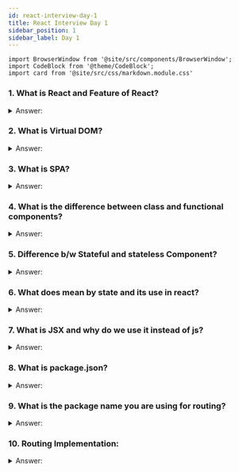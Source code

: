 ```yaml
---
id: react-interview-day-1
title: React Interview Day 1
sidebar_position: 1
sidebar_label: Day 1
---
```



```mdx-code-block
import BrowserWindow from '@site/src/components/BrowserWindow';
import CodeBlock from '@theme/CodeBlock';
import card from '@site/src/css/markdown.module.css'
```

### 1. What is React and Feature of React?

<details>

<summary>Answer:</summary>

<p>React is an open-source JavaScript library used for building user interfaces or UI components. It was developed by Facebook. Think of it as a set of tools that make it easier for you to create interactive and dynamic elements on your web pages. </p>

<h3>features of React:</h3>

1. <b>Component-Based:</b> React divides your web page into smaller building blocks called components. These components are like puzzle pieces that you can put together to create a complete picture. Each component can have its own logic and behavior, making it easier to manage and reuse code.

2. <b>Virtual DOM:</b> React uses something called a Virtual DOM (Document Object Model) to keep track of changes in your components. When something in your component changes, React doesn't immediately update the actual webpage. Instead, it updates the Virtual DOM first, and then figures out the most efficient way to update the real DOM. This makes your web app faster and more efficient.

3. <b>Declarative Syntax:</b> In React, you describe what you want your user interface to look like in a simple and declarative way. You tell React how you want things to be, and it takes care of updating the actual interface for you. This is different from the traditional way of web development where you might have had to worry about each small change.

4. <b>Reusability</b> Since React encourages you to break your interface into components, you can reuse these components across different parts of your website. This saves you time and helps maintain consistency in your design and functionality.

5. <b>One-Way Data Flow:</b> React follows a one-way data flow, which means that the data flows in a single direction: from parent components to child components. This makes it easier to understand how data changes and where those changes are coming from.

6. <b>JSX:</b> JSX is a syntax extension for JavaScript that React uses. It allows you to write HTML-like code within your JavaScript, making it easier to visualize how your components will look in the browser.

Overall, React simplifies the process of building dynamic and interactive web interfaces by breaking down your webpage into smaller reusable parts and efficiently managing updates to the user interface. 
</details>

### 2. What is Virtual DOM?

<details>
   <summary>Answer:</summary>
The Virtual DOM is a lightweight in-memory representation of the actual DOM. React uses it to optimize and speed up updates. When the state of a component changes, React creates a virtual representation of the updated DOM. It then calculates the difference between the current virtual DOM and the new one (a process known as "reconciliation") and updates only the necessary parts of the actual DOM. This minimizes expensive direct manipulations of the real DOM, leading to improved performance.

<h3 align="center">OR</h3>

The Virtual DOM is a lightweight representation of the actual DOM in memory. It helps React efficiently update and render components by minimizing direct manipulation of the real DOM, thus improving performance.

:::tip
Imagine you have a real-world painting and a copy of that painting. You want to make changes to the copy without affecting the original. The Virtual DOM in React is like that copy of the painting.

In web development, the browser's "DOM" (Document Object Model) represents the structure of a webpage. When you use React, instead of directly changing the real DOM, React creates a Virtual DOM, which is a lightweight copy of the actual DOM.

When you make changes to your React components, these changes are first applied to the Virtual DOM. React then compares the Virtual DOM with the real DOM to figure out what parts of the actual DOM need to be updated. This comparison process is much faster than directly updating the real DOM every time you make a change.

So, think of the Virtual DOM as a smart assistant that helps React update the webpage efficiently. It's like making changes on a sketch before updating the actual painting, making the whole process smoother and faster.
:::

</details>

### 3. What is SPA?

<details>
    <summary>Answer:</summary>
    SPA stands for Single Page Application. It's a web application that loads a single HTML page and dynamically updates the content as the user interacts with the app, reducing page reloads. React is often used to build SPAs because it can efficiently manage the UI changes without requiring full page reloads.

:::tip
- An SPA, which stands for "Single Page Application," is a type of website that loads and displays all its content on a single web page. Traditional websites often load new pages when you click on links, which can make them a bit slower as the whole page needs to reload.

- But with SPAs, things work differently. When you interact with a button or a link in an SPA, only the necessary parts of the page get updated or replaced, without needing to reload the entire page. This makes SPAs feel faster and more responsive, similar to using a desktop application.
:::

</details>


### 4. What is the difference between class and functional components?

<details>
  <summary>Answer:</summary>
    <table width="100%">
      <tr>
         <th>Aspect</th>
         <th>Class Components</th>
         <th>Functional Components</th>
      </tr>
      <tr>
         <td>Definition</td>
         <td>Defined using ES6 classes.</td>
         <td>Defined as JavaScript functions.</td>     
      </tr>
     <tr>
        <td>State Management</td>
        <td>Can have local state using <code>this.state.</code></td>
        <td>Use the <code>useState</code> hook for state.</td>     
     </tr>
     <tr>
        <td>Lifecycle Methods</td>
        <td>Use lifecycle methods like <code>componentDidMount</code>, etc.</td>
        <td>Use the <code>useEffect</code> hook.</td>     
     </tr>
     <tr>
        <td>Syntax</td>
        <td>More verbose and requires binding of event handlers.</td>
        <td>Simpler syntax and no binding needed.</td>     
     </tr>
     <tr>
        <td>Performance</td>
        <td>Slightly heavier due to JavaScript classes.</td>
        <td>Lighter weight, potentially better performance.</td>     
     </tr>
     <tr>
        <td>Reusability</td>
        <td>More complex to reuse logic.</td>
        <td>Easier to reuse through custom hooks.</td>     
     </tr>
     <tr>
        <td>Context and Refs</td>
        <td>Easier access to <code>this.context</code> and refs.</td>
        <td>No <code>this.context</code> and refs, but can use <code>useRef</code>.</td>     
     </tr>
     <tr>
        <td>Learning Curve</td>
        <td>Can be steeper, especially for beginners.</td>
        <td>Generally easier for beginners to grasp.</td>     
     </tr>
     <tr>
        <td>Modern React Practices</td>
        <td>Not fully aligned with modern React practices.</td>
        <td>More aligned with modern practices.</td>     
     </tr>
   </table>

:::tip

| No. | Function Components| Class Components|
| :----| :------------------| :---------------|
|Definition | Define by JS Function | Define the JS Class|
|State-Management| Use useState and useEffect hook to manage state and life cycle methods | use state and lifecycle methods inside the class|
Props| Passed as an argument to the function components | Pass as a property to the class components|
Life-cycle methods | useEffect hooks manage components lifecycle | Has access to lifecycle methods such as componentDidMount and componentDidUpdate|
Performance | Generally faster because they do not have to create an instance of the component | Slightly slower because they have to create an instance of the component|
Syntax | 	Simpler and easier to read and understand | More verbose and complex |
Code-Reusability | Can be easily reused in other components | Cannot be easily reused in other components
Testing | 	Easier to test because they are pure functions | More difficult to test because they have state and lifecycle methods|
:::

</details>

### 5. Difference b/w Stateful and stateless Component?

<details>
    <summary>Answer:</summary>

<table width="100%">
      <tr>
         <th>Aspect</th>
         <th>Stateful Components</th>
         <th>Stateless Components</th>
      </tr>
      <tr>
         <td>State Management</td>
         <td>Manage their own state using <code>this.state</code>.</td>
         <td>Receive data and display it, no internal state.</td>     
      </tr>
     <tr>
        <td>Purpose</td>
        <td>Used for dynamic behavior and interaction.</td>
        <td>Used for displaying UI without complex logic.</td>     
     </tr>
     <tr>
        <td>Functional Type</td>
        <td>Class components.</td>
        <td>Function components (using <code>function</code> keyword).</td>     
     </tr>
     <tr>
        <td>Lifecycle Methods</td>
        <td>Have access to lifecycle methods like <code>componentDidMount</code>, <code>componentDidUpdate</code>, etc.</td>
        <td>No lifecycle methods until React 16.8.</td>     
     </tr>
     <tr>
        <td>Reusability</td>
        <td>Slightly less reusable due to internal state.</td>
        <td>Highly reusable as they don't hold internal state.</td>     
     </tr>
     <tr>
        <td>Performance</td>
        <td>Can have some impact on performance due to state updates.</td>
        <td>Generally better for performance as they don't manage state.</td>     
     </tr>
        
   </table>

:::tip
|  No.  |Stateful | Stateless|
| :-----| :-------| :--------|
|1. | Stores info about the component's state change memory| Calculate the internal state of the components|
|2. |Authority to change state | Do not Authority to change state |
|3. | Manage React lifecycle method | Not Manage react lifecycle method|
|4. |contains the knowledge of past, current, and possible further changes in state. | Contains no knowledge of past, current, and possible further state changes.|
|5. |Class components is stateful compo | Function components is stateless compo|
:::

</details>


### 6. What does mean by state and its use in react?

<details>
   <summary>Answer:</summary>

State is an object that represents the data a component needs to maintain. It allows components to store and manage dynamic data. State can be updated using `this.setState()` in class components or using the `useState` Hook in functional components. For example, a counter component's state could store the current count value.

<h3 align="center">OR</h3>

State is a JavaScript object that represents the current data in a component. It allows components to manage and store dynamic data that can change over time.

<hr/>

:::tip simple Point
**State in React: Simplified Explanation**

- **What is State:** In React, state is like a container for changing information in a component.

- **Usage:** We use state to manage things that can change, like user input or component behavior.

- **Example:** Imagine a light switch. The switch's state can be "on" or "off." Similarly, components have states that change.

- **setState():** To change state in React, we use `setState()`. It's like updating a variable to keep things current.

- **Automatic Update:** When state changes, React automatically updates what's shown on the screen. It's like magic!

- **Component-Specific:** Each component has its own state. This helps keep things organized and separate between components.

- **Why Important:** State helps make interactive and responsive apps by allowing components to react to user actions or data changes.
:::

:::tip
Imagine you're building a to-do list app using React. The state would be where you keep track of the list of tasks. Let's break it down:

1. <b>State:</b> Think of it as a container within a React component that holds data. This data can be anything you want, like numbers, text, arrays, or objects.

2. <b>Usage:</b> When your app needs to display dynamic information that can change over time, you use state. For instance, in the to-do list app, the list of tasks can change as you add or complete tasks.


In summary, state in React helps your components manage and remember data that can change as your app runs. It's a fundamental concept that allows your app to be interactive and responsive to user actions. 
:::



</details>


### 7. What is JSX and why do we use it instead of js?

<details>
   <summary>Answer:</summary>
 
<ul>
<li>JSX stands for <b>JavaScript XML</b>. </li>
<li>It's a special syntax that you use in React to describe what the user interface should look like. </li>
<li>JSX (JavaScript XML) is a syntax extension for JavaScript that allows you to write HTML-like code within JavaScript. </li>
<li>It might look a bit like HTML, but it's actually a mix of JavaScript and XML-like code. </li>
<li>It provides a more readable and declarative way to define UI components in React. </li>
<li>JSX code is transpiled into plain JavaScript by tools like Babel. </li>
<li>It helps in creating components that are easier to understand and maintain.</li>
</ul>

<b>why we use JSX in React:</b>

1. <b>Readability:</b> JSX makes your code more readable and understandable. It closely resembles the actual UI you want to create, which makes it easier to visualize and work with.

2. <b>Familiarity:</b> If you've worked with HTML before, JSX will feel somewhat familiar. This makes it easier for web developers to transition into React.

3. <b>Components:</b> In React, you build your UI using components. JSX makes it simple to define these components by writing HTML-like code.

4. <b>JavaScript Integration:</b> JSX allows you to embed JavaScript expressions directly within the markup. This dynamic nature lets you generate dynamic content and interact with data easily.

5. <b>Performance:</b> Under the hood, JSX gets compiled to regular JavaScript by tools like Babel. This compiled code is optimized for better performance, making your app run faster.

6. <b>Tooling:</b> JSX is well-supported by development tools and extensions, which can help catch errors and provide useful hints as you code.

:::tip
**Bebal** - Babel is a JavaScript compiler that allows developers to use modern JavaScript syntax and features while still supporting older browsers that do not support these features. Babel can compile JSX code into plain JavaScript code that can be run in any modern web browser.
- Bebel is transpiler that is help to convert the Higher level js  into browser compatible js.
:::

</details>




### 8. What is package.json?

<details>
   <summary>Answer:</summary>

   `package.json` is a JSON file in a Node.js project that contains metadata about the project and its dependencies. It includes information about the project's name, version, description, scripts, and dependencies. It's also used to manage project dependencies and scripts for running tasks like building and testing.

:::tip
package.json is a JSON file used to manage a project's dependencies, scripts, and other metadata. It's commonly used in Node.js projects and is also essential for managing React applications.
:::

</details>

### 9. What is the package name you are using for routing?

<details>
    <summary>Answer:</summary>

   React Router is a popular package used for routing in React applications. It allows you to create a single-page application with dynamic routing. You can install it using `npm install react-router-dom`.

</details>

### 10. Routing Implementation:

<details>
  <summary>Answer:</summary>

  React Router provides a way to handle routing within a single-page application. Here's a basic example of routing using React Router:
  
  ```jsx title="App.js"
  import React from 'react';
      import { Routes, Route, Link } from 'react-router-dom';
  
      const Home = () => <h1>Home Page</h1>;
      const About = () => <h1>About Page</h1>;
  
      const App = () => (
        <Routes>
          <div>
            <nav>
              <ul>
                <li><Link to="/">Home</Link></li>
                <li><Link to="/about">About</Link></li>
              </ul>
            </nav>
  
            <Route path="/" exact component={Home} />
            <Route path="/about" component={About} />
          </div>
        </Routes>
      );
  
    export default App;
  ```

</details>